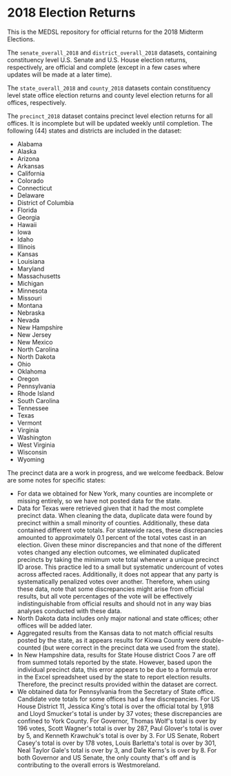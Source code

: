 # 2018 Election Returns

This is the MEDSL repository for official returns for the 2018 Midterm Elections.

The `senate_overall_2018` and `district_overall_2018` datasets, containing constituency level U.S. Senate and U.S. House election returns, respectively, are official and complete (except in a few cases where updates will be made at a later time).

The `state_overall_2018` and `county_2018` datasets contain constituency level state office election returns and county level election returns for all offices, respectively.

The `precinct_2018` dataset contains precinct level election returns for all offices. It is incomplete but will be updated weekly until completion. The following (44) states and districts are included in the dataset:

* Alabama
* Alaska
* Arizona
* Arkansas
* California
* Colorado
* Connecticut
* Delaware
* District of Columbia
* Florida
* Georgia
* Hawaii
* Iowa
* Idaho
* Illinois
* Kansas
* Louisiana
* Maryland
* Massachusetts
* Michigan
* Minnesota
* Missouri
* Montana
* Nebraska
* Nevada
* New Hampshire
* New Jersey
* New Mexico
* North Carolina
* North Dakota
* Ohio
* Oklahoma
* Oregon
* Pennsylvania
* Rhode Island
* South Carolina
* Tennessee
* Texas
* Vermont
* Virginia
* Washington
* West Virginia
* Wisconsin
* Wyoming

The precinct data are a work in progress, and we welcome feedback. Below are some notes for specific states:

- For data we obtained for New York, many counties are incomplete or missing entirely, so we have not posted data for the state.
- Data for Texas were retrieved given that it had the most complete precinct data. When cleaning the data, duplicate data were found by precinct within a small minority of counties. Additionally, these data contained different vote totals. For statewide races, these discrepancies amounted to approximately 0.1 percent of the total votes cast in an election. Given these minor discrepancies and that none of the different votes changed any election outcomes, we eliminated duplicated precincts by taking the minimum vote total whenever a unique precinct ID arose. This practice led to a small but systematic undercount of votes across affected races. Additionally, it does not appear that any party is systematically penalized votes over another. Therefore, when using these data, note that some discrepancies might arise from official results, but all vote percentages of the vote will be effectively indistinguishable from official results and should not in any way bias analyses conducted with these data.
- North Dakota data includes only major national and state offices; other offices will be added later.
- Aggregated results from the Kansas data to not match official results posted by the state, as it appears results for Kiowa County were double-counted (but were correct in the precinct data we used from the state).
- In New Hampshire data, results for State House district Coos 7 are off from summed totals reported by the state. However, based upon the individual precinct data, this error appears to be due to a formula error in the Excel spreadsheet used by the state to report election results. Therefore, the precinct results provided within the dataset are correct.
- We obtained data for Pennsylvania from the Secretary of State office. Candidate vote totals for some offices had a few discrepancies. For US House District 11, Jessica King's total is over the official total by 1,918 and Lloyd Smucker's total is under by 37 votes; these discrepancies are confined to York County. For Governor, Thomas Wolf's total is over by 196 votes, Scott Wagner's total is over by 287, Paul Glover's total is over by 5, and Kenneth Krawchuk's total is over by 3. For US Senate, Robert Casey's total is over by 178 votes, Louis Barletta's total is over by 301, Neal Taylor Gale's total is over by 3, and Dale Kerns's is over by 8. For both Governor and US Senate, the only county that's off and is contributing to the overall errors is Westmoreland.